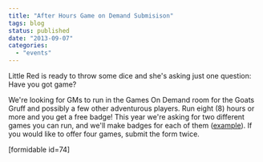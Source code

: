 ```yaml
---
title: "After Hours Game on Demand Submisison"
tags: blog
status: published
date: "2013-09-07"
categories: 
  - "events"
---
```


Little Red is ready to throw some dice and she's asking just one question: Have you got game?

We're looking for GMs to run in the Games On Demand room for the Goats Gruff and possibly a few other adventurous players. Run eight (8) hours or more and you get a free badge! This year we're asking for two different games you can run, and we'll make badges for each of them ([example](http://www.bigbadcon.com/games-on-demand-badges-courtesy-bully-pulpit/ "Games On Demand Badges – Courtesy Bully Pulpit")). If you would like to offer four games, submit the form twice.

\[formidable id=74\]
